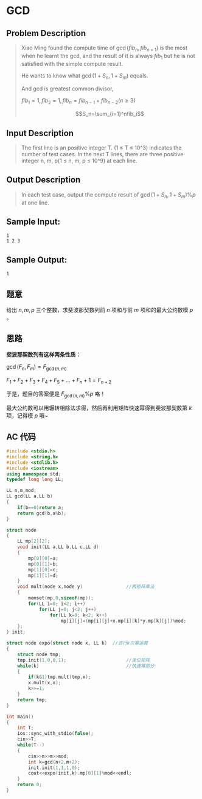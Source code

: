 # GCD

## **Problem Description**

> Xiao Ming found the compute time of $\gcd (fib_n,fib_{n+1})$ is the most when he learnt the gcd, and the result of it is always $fib_1$ but he is not satisfied with the simple compute result.
>
> He wants to know what $\gcd (1+S_n,1+S_m)$ equals.
>
> And gcd is greatest common divisor,
>
> $fib_1 = 1, fib_2 = 1, fib_n = fib_{n-1} + fib_{n-2} (n ≥ 3)$
>
> $$S_n=\sum_{i=1}^nfib_i$$



## **Input Description**

> The first line is an positive integer T. (1 ≤ T ≤ 10^3) indicates the number of test cases. In the next T lines, there are three positive integer n, m, p(1 ≤ n, m, p ≤ 10^9) at each line.



## **Output Description**

> In each test case, output the compute result of $\gcd (1+S_n,1+S_m)\%p$ at one line.



## **Sample Input:**

    1
    1 2 3



## **Sample Output:**

    1



## **题意**

给出 $n,m,p$ 三个整数，求斐波那契数列前 $n$ 项和与前 $m$ 项和的最大公约数模 $p$ 。



## **思路**

**斐波那契数列有这样两条性质：**

$\gcd (F_n,F_m)=F_{\gcd (n,m)}$

$F_1+F_2+F_3+F_4+F_5+...+F_n+1=F_{n+2}$



于是，题目的答案便是 $F_{\gcd (n,m)}\%p$ 咯！

最大公约数可以用辗转相除法求得，然后再利用矩阵快速幂得到斐波那契数第 $k$ 项，记得模 $p$ 哦~



## **AC 代码**

```cpp
#include <stdio.h>
#include <string.h>
#include <stdlib.h>
#include <iostream>
using namespace std;
typedef long long LL;

LL n,m,mod;
LL gcd(LL a,LL b)
{
    if(b==0)return a;
    return gcd(b,a%b);
}

struct node
{
    LL mp[2][2];
    void init(LL a,LL b,LL c,LL d)
    {
        mp[0][0]=a;
        mp[0][1]=b;
        mp[1][0]=c;
        mp[1][1]=d;
    }
    void mult(node x,node y)                //两矩阵乘法
    {
        memset(mp,0,sizeof(mp));
        for(LL i=0; i<2; i++)
            for(LL j=0; j<2; j++)
                for(LL k=0; k<2; k++)
                    mp[i][j]=(mp[i][j]+x.mp[i][k]*y.mp[k][j])%mod;
    };
} init;

struct node expo(struct node x, LL k)  //进行k次幂运算
{
    struct node tmp;
    tmp.init(1,0,0,1);                      //单位矩阵
    while(k)                                //快速幂部分
    {
        if(k&1)tmp.mult(tmp,x);
        x.mult(x,x);
        k>>=1;
    }
    return tmp;
}

int main()
{
    int T;
    ios::sync_with_stdio(false);
    cin>>T;
    while(T--)
    {
        cin>>n>>m>>mod;
        int k=gcd(n+2,m+2);
        init.init(1,1,1,0);
        cout<<expo(init,k).mp[0][1]%mod<<endl;
    }
    return 0;
}
```

